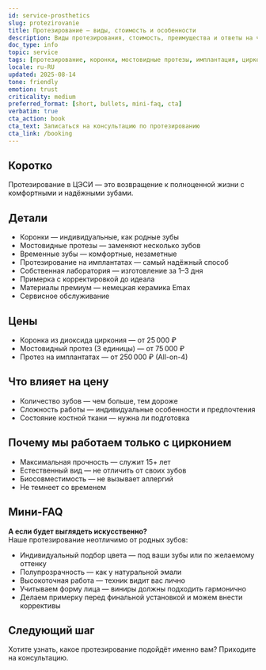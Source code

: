 ```yaml
---
id: service-prosthetics
slug: protezirovanie
title: Протезирование — виды, стоимость и особенности
description: Виды протезирования, стоимость, преимущества и ответы на частые вопросы
doc_type: info
topic: service
tags: [протезирование, коронки, мостовидные протезы, имплантация, цирконий, стоимость, долговечность, эстетика, сервисное обслуживание]
locale: ru-RU
updated: 2025-08-14
tone: friendly
emotion: trust
criticality: medium
preferred_format: [short, bullets, mini-faq, cta]
verbatim: true
cta_action: book
cta_text: Записаться на консультацию по протезированию
cta_link: /booking
---
```


## Коротко
Протезирование в ЦЭСИ — это возвращение к полноценной жизни с комфортными и надёжными зубами.

## Детали
- Коронки — индивидуальные, как родные зубы  
- Мостовидные протезы — заменяют несколько зубов  
- Временные зубы — комфортные, незаметные  
- Протезирование на имплантатах — самый надёжный способ  
- Собственная лаборатория — изготовление за 1–3 дня  
- Примерка с корректировкой до идеала  
- Материалы премиум — немецкая керамика Emax  
- Сервисное обслуживание  

## Цены
- Коронка из диоксида циркония — от 25 000 ₽  
- Мостовидный протез (3 единицы) — от 75 000 ₽  
- Протез на имплантатах — от 250 000 ₽ (All-on-4)  

## Что влияет на цену
- Количество зубов — чем больше, тем дороже  
- Сложность работы — индивидуальные особенности и предпочтения  
- Состояние костной ткани — нужна ли подготовка  

## Почему мы работаем только с цирконием
- Максимальная прочность — служит 15+ лет  
- Естественный вид — не отличить от своих зубов  
- Биосовместимость — не вызывает аллергий  
- Не темнеет со временем  

## Мини-FAQ
**А если будет выглядеть искусственно?**  
Наше протезирование неотличимо от родных зубов:  
- Индивидуальный подбор цвета — под ваши зубы или по желаемому оттенку  
- Полупрозрачность — как у натуральной эмали  
- Высокоточная работа — техник видит вас лично  
- Учитываем форму лица — виниры должны подходить гармонично  
- Делаем примерку перед финальной установкой и можем внести коррективы  

## Следующий шаг
Хотите узнать, какое протезирование подойдёт именно вам? Приходите на консультацию.
